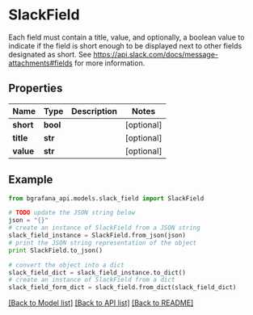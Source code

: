 # SlackField

Each field must contain a title, value, and optionally, a boolean value to indicate if the field is short enough to be displayed next to other fields designated as short. See https://api.slack.com/docs/message-attachments#fields for more information.

## Properties
Name | Type | Description | Notes
------------ | ------------- | ------------- | -------------
**short** | **bool** |  | [optional] 
**title** | **str** |  | [optional] 
**value** | **str** |  | [optional] 

## Example

```python
from bgrafana_api.models.slack_field import SlackField

# TODO update the JSON string below
json = "{}"
# create an instance of SlackField from a JSON string
slack_field_instance = SlackField.from_json(json)
# print the JSON string representation of the object
print SlackField.to_json()

# convert the object into a dict
slack_field_dict = slack_field_instance.to_dict()
# create an instance of SlackField from a dict
slack_field_form_dict = slack_field.from_dict(slack_field_dict)
```
[[Back to Model list]](../README.md#documentation-for-models) [[Back to API list]](../README.md#documentation-for-api-endpoints) [[Back to README]](../README.md)


